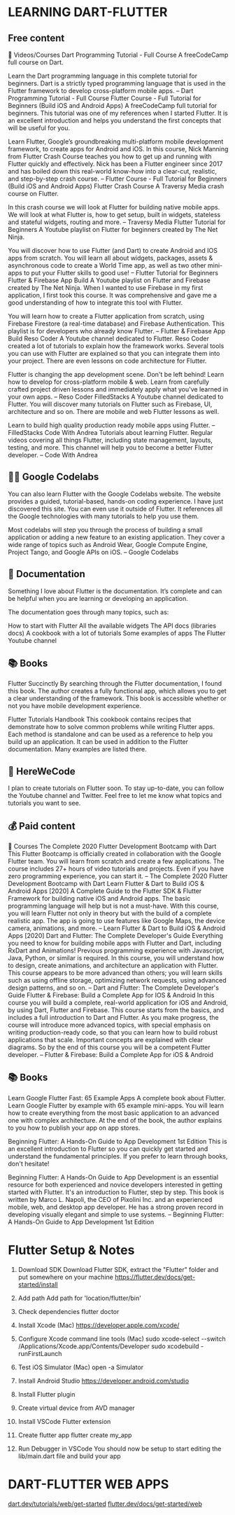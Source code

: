 # LEARNING DART-FLUTTER

## Free content
📸 Videos/Courses
Dart Programming Tutorial - Full Course
A freeCodeCamp full course on Dart.

Learn the Dart programming language in this complete tutorial for beginners. Dart is a strictly typed programming language that is used in the Flutter framework to develop cross-platform mobile apps. – Dart Programming Tutorial - Full Course
Flutter Course - Full Tutorial for Beginners (Build iOS and Android Apps)
A freeCodeCamp full tutorial for beginners. This tutorial was one of my references when I started Flutter. It is an excellent introduction and helps you understand the first concepts that will be useful for you.

Learn Flutter, Google’s groundbreaking multi-platform mobile development framework, to create apps for Android and iOS.  In this course, Nick Manning from Flutter Crash Course teaches you how to get up and running with Flutter quickly and effectively. Nick has been a Flutter engineer since 2017 and has boiled down this real-world know-how into a clear-cut, realistic, and step-by-step crash course. – Flutter Course - Full Tutorial for Beginners (Build iOS and Android Apps)
Flutter Crash Course
A Traversy Media crash course on Flutter.

In this crash course we will look at Flutter for building native mobile apps. We will look at what Flutter is, how to get setup, built in widgets, stateless and stateful widgets, routing and more. – Traversy Media
Flutter Tutorial for Beginners
A Youtube playlist on Flutter for beginners created by The Net Ninja.

You will discover how to use Flutter (and Dart) to create Android and IOS apps from scratch. You will learn all about widgets, packages, assets & asynchronous code to create a World Time app, as well as two other mini-apps to put your Flutter skills to good use! – Flutter Tutorial for Beginners
Flutter & Firebase App Build
A Youtube playlist on Flutter and Firebase created by The Net Ninja. When I wanted to use Firebase in my first application, I first took this course. It was comprehensive and gave me a good understanding of how to integrate this tool with Flutter.

You will learn how to create a Flutter application from scratch, using Firebase Firestore (a real-time database) and Firebase Authentication. This playlist is for developers who already know Flutter. – Flutter & Firebase App Build
Reso Coder
A Youtube channel dedicated to Flutter. Reso Coder created a lot of tutorials to explain how the framework works. Several tools you can use with Flutter are explained so that you can integrate them into your project. There are even lessons on code architecture for Flutter.

Flutter is changing the app development scene. Don't be left behind! Learn how to develop for cross-platform mobile & web.  Learn from carefully crafted project driven lessons and immediately apply what you've learned in your own apps. – Reso Coder
FilledStacks
A Youtube channel dedicated to Flutter. You will discover many tutorials on Flutter such as Firebase, UI, architecture and so on. There are mobile and web Flutter lessons as well.

Learn to build high quality production ready mobile apps using Flutter.  – FilledStacks
Code With Andrea
Tutorials about learning Flutter. Regular videos covering all things Flutter, including state management, layouts, testing, and more.  This channel will help you to become a better Flutter developer. – Code With Andrea

## 👩‍💻 Google Codelabs
You can also learn Flutter with the Google Codelabs website. The website provides a guided, tutorial-based, hands-on coding experience. I have just discovered this site. You can even use it outside of Flutter. It references all the Google technologies with many tutorials to help you use them.

Most codelabs will step you through the process of building a small application or adding a new feature to an existing application. They cover a wide range of topics such as Android Wear, Google Compute Engine, Project Tango, and Google APIs on iOS. – Google Codelabs

## 📄 Documentation
Something I love about Flutter is the documentation. It’s complete and can be helpful when you are learning or developing an application.

The documentation goes through many topics, such as:

How to start with Flutter
All the available widgets
The API docs (libraries docs)
A cookbook with a lot of tutorials
Some examples of apps
The Flutter Youtube channel

## 📚 Books
Flutter Succinctly
By searching through the Flutter documentation, I found this book. The author creates a fully functional app, which allows you to get a clear understanding of the framework. This book is accessible whether or not you have mobile development experience.

Flutter Tutorials Handbook
This cookbook contains recipes that demonstrate how to solve common problems while writing Flutter apps. Each method is standalone and can be used as a reference to help you build up an application. It can be used in addition to the Flutter documentation. Many examples are listed there.

## 🚀 HereWeCode
I plan to create tutorials on Flutter soon. To stay up-to-date, you can follow the Youtube channel and Twitter. Feel free to let me know what topics and tutorials you want to see.

## 💰 Paid content
📸 Courses
The Complete 2020 Flutter Development Bootcamp with Dart
This Flutter Bootcamp is officially created in collaboration with the Google Flutter team. You will learn from scratch and create a few applications. The course includes 27+ hours of video tutorials and projects. Even if you have zero programming experience, you can start it. – The Complete 2020 Flutter Development Bootcamp with Dart
Learn Flutter & Dart to Build iOS & Android Apps [2020]
A Complete Guide to the Flutter SDK & Flutter Framework for building native iOS and Android apps. The basic programming language will help but is not a must-have. With this course, you will learn Flutter not only in theory but with the build of a complete realistic app. The app is going to use features like Google Maps, the device camera, animations, and more. – Learn Flutter & Dart to Build iOS & Android Apps [2020]
Dart and Flutter: The Complete Developer's Guide
Everything you need to know for building mobile apps with Flutter and Dart, including RxDart and Animations! Previous programming experience with Javascript, Java, Python, or similar is required.  In this course, you will understand how to design, create animations, and architecture an application with Flutter. This course appears to be more advanced than others; you will learn skills such as using offline storage, optimizing network requests, using advanced design patterns, and so on. – Dart and Flutter: The Complete Developer's Guide
Flutter & Firebase: Build a Complete App for IOS & Android
In this course you will build a complete, real-world application for iOS and Android, by using Dart, Flutter and Firebase. This course starts from the basics, and includes a full introduction to Dart and Flutter. As you make progress, the course will introduce more advanced topics, with special emphasis on writing production-ready code, so that you can learn how to build robust applications that scale. Important concepts are explained with clear diagrams. So by the end of this course you will be a competent Flutter developer. – Flutter & Firebase: Build a Complete App for iOS & Android

## 📚 Books
Learn Google Flutter Fast: 65 Example Apps
A complete book about Flutter. Learn Google Flutter by example with 65 example mini-apps. You will learn how to create everything from the most basic application to an advanced one with complex architecture. At the end of the book, the author explains to you how to publish your app on app stores.

Beginning Flutter: A Hands-On Guide to App Development 1st Edition
This is an excellent introduction to Flutter so you can quickly get started and understand the fundamental principles. If you prefer to learn through books, don't hesitate!

Beginning Flutter: A Hands-On Guide to App Development is an essential resource for both experienced and novice developers interested in getting started with Flutter. It's an introduction to Flutter, step by step. This book is written by Marco L. Napoli, the CEO of Pixolini Inc. and an experienced mobile, web, and desktop app developer. He has a strong proven record in developing visually elegant and simple to use systems. – Beginning Flutter: A Hands-On Guide to App Development 1st Edition

# Flutter Setup & Notes
1. Download SDK
Download Flutter SDK, extract the "Flutter" folder and put somewhere on your machine https://flutter.dev/docs/get-started/install

2. Add path
Add path for 'location/flutter/bin'

3. Check dependencies
flutter doctor
4. Install Xcode (Mac)
https://developer.apple.com/xcode/

5. Configure Xcode command line tools (Mac)
sudo xcode-select --switch /Applications/Xcode.app/Contents/Developer
sudo xcodebuild -runFirstLaunch
6. Test iOS Simulator (Mac)
open -a Simulator
7. Install Android Studio
https://developer.android.com/studio

8. Install Flutter plugin
9. Create virtual device from AVD manager
10. Install VSCode Flutter extension
11. Create flutter app
flutter create my_app
12. Run Debugger in VSCode
You should now be setup to start editing the lib/main.dart file and build your app

# DART-FLUTTER WEB APPS

[dart.dev/tutorials/web/get-started](https://dart.dev/tutorials/web/get-started)
[flutter.dev/docs/get-started/web](https://flutter.dev/docs/get-started/web)


